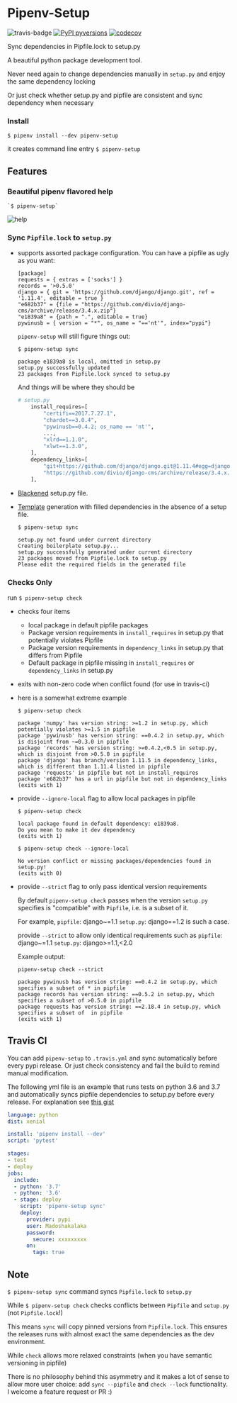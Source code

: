 # Pipenv-Setup
![travis-badge](https://travis-ci.org/Madoshakalaka/pipenv-setup.svg?branch=master)
[![PyPI pyversions](https://img.shields.io/pypi/pyversions/pipenv-setup.svg)](https://pypi.python.org/pypi/pipenv-setup/)
[![codecov](https://codecov.io/gh/Madoshakalaka/pipenv-setup/branch/master/graph/badge.svg)](https://codecov.io/gh/Madoshakalaka/pipenv-setup)

Sync dependencies in Pipfile.lock to setup.py

A beautiful python package development tool.

Never need again to change dependencies 
manually in `setup.py` and enjoy the same
 dependency locking
 
 Or just check whether setup.py and pipfile are consistent and sync dependency when necessary
### Install

`$ pipenv install --dev pipenv-setup`

it creates command line entry `$ pipenv-setup`

## Features
### Beautiful pipenv flavored help
    `$ pipenv-setup`

   ![help](https://raw.githubusercontent.com/Madoshakalaka/pipenv-setup/master/readme_assets/help.PNG)

### Sync `Pipfile.lock` to `setup.py`
- supports assorted package configuration. You can have a pipfile as ugly as you want:
    ```Pipfile
    [package]
    requests = { extras = ['socks'] }
    records = '>0.5.0'
    django = { git = 'https://github.com/django/django.git', ref = '1.11.4', editable = true }
    "e682b37" = {file = "https://github.com/divio/django-cms/archive/release/3.4.x.zip"}
    "e1839a8" = {path = ".", editable = true}
    pywinusb = { version = "*", os_name = "=='nt'", index="pypi"}
    ```
    `pipenv-setup` will still figure things out:
    
    `$ pipenv-setup sync`
    ```
    package e1839a8 is local, omitted in setup.py
    setup.py successfully updated
    23 packages from Pipfile.lock synced to setup.py
    ```
    And things will be where they should be
    ```python
    # setup.py
        install_requires=[
            "certifi==2017.7.27.1",
            "chardet==3.0.4",
            "pywinusb==0.4.2; os_name == 'nt'",
            ...,
            "xlrd==1.1.0",
            "xlwt==1.3.0",
        ],
        dependency_links=[
            "git+https://github.com/django/django.git@1.11.4#egg=django",
            "https://github.com/divio/django-cms/archive/release/3.4.x.zip",
        ],
    ```
- [Blackened](https://github.com/psf/black) setup.py file.
- [Template](https://github.com/pypa/sampleproject/blob/master/setup.py) generation with filled dependencies in the absence of a setup file.

    `$ pipenv-setup sync`
    ```
    setup.py not found under current directory
    Creating boilerplate setup.py...
    setup.py successfully generated under current directory
    23 packages moved from Pipfile.lock to setup.py
    Please edit the required fields in the generated file
    ```
### Checks Only
run `$ pipenv-setup check`
- checks four items
    - local package in default pipfile packages
    - Package version requirements in `install_requires` in setup.py that potentially violates Pipfile
    - Package version requirements in `dependency_links` in setup.py that differs from Pipfile
    - Default package in pipfile missing in `install_requires` or `dependency_links` in setup.py
- exits with non-zero code when conflict found (for use in travis-ci)
- here is a somewhat extreme example
    
    ```
    $ pipenv-setup check
    
    package 'numpy' has version string: >=1.2 in setup.py, which potentially violates >=1.5 in pipfile
    package 'pywinusb' has version string: ==0.4.2 in setup.py, which is disjoint from ~=0.3.0 in pipfile
    package 'records' has version string: >=0.4.2,<0.5 in setup.py, which is disjoint from >0.5.0 in pipfile
    package 'django' has branch/version 1.11.5 in dependency_links, which is different than 1.11.4 listed in pipfile
    package 'requests' in pipfile but not in install_requires
    package 'e682b37' has a url in pipfile but not in dependency_links
    (exits with 1)
    ```


- provide `--ignore-local` flag to allow local packages in pipfile
    
    ```
    $ pipenv-setup check
  
    local package found in default dependency: e1839a8.
    Do you mean to make it dev dependency    
    (exits with 1)
    ```

    ```
    $ pipenv-setup check --ignore-local

    No version conflict or missing packages/dependencies found in setup.py!
    (exits with 0)
    ```

- provide `--strict` flag to only pass identical version requirements

    By default `pipenv-setup check` passes when the version `setup.py` specifies is "compatible" with `Pipfile`, i.e. is a subset of it.

    For example, `pipfile`: django~=1.1 `setup.py`: django==1.2 is such a case.
    
    provide `--strict` to allow only identical requirements such as `pipfile`: django~=1.1 `setup.py`: django>=1.1,<2.0
    
    Example output:
    ```
    pipenv-setup check --strict
    
    package pywinusb has version string: ==0.4.2 in setup.py, which specifies a subset of * in pipfile
    package records has version string: ==0.5.2 in setup.py, which specifies a subset of >0.5.0 in pipfile
    package requests has version string: ==2.18.4 in setup.py, which specifies a subset of  in pipfile
    (exits with 1)
    ```
    
## Travis CI

You can add `pipenv-setup` to `.travis.yml` and sync automatically before every pypi release. Or just check consistency and fail the build to remind manual modification.

The following yml file is an example that runs tests on python 3.6 and 3.7 and automatically syncs pipfile dependencies to setup.py before every release. For explanation see [this gist](https://gist.github.com/Madoshakalaka/84198d7c1b042027375481dc1b8cbae8)
```yml
language: python
dist: xenial

install: 'pipenv install --dev'
script: 'pytest'

stages:
- test
- deploy
jobs:
  include:
  - python: '3.7'
  - python: '3.6'
  - stage: deploy
    script: 'pipenv-setup sync'
    deploy:
      provider: pypi
      user: Madoshakalaka
      password:
        secure: xxxxxxxxx
      on:
        tags: true
```

## Note
`$ pipenv-setup sync` command syncs `Pipfile.lock` to `setup.py`

While `$ pipenv-setup check` checks conflicts between `Pipfile` and `setup.py` (not `Pipfile.lock`!) 


This means `sync` will copy pinned versions from `Pipfile.lock`. This ensures the releases runs with almost exact the same dependencies as the dev environment.

While `check` allows more relaxed constraints (when you have semantic versioning in pipfile)

There is no philosophy behind this asymmetry and it makes a lot of sense to allow more user choice: add `sync --pipfile` and `check --lock` functionality. I welcome a feature request or PR :)

